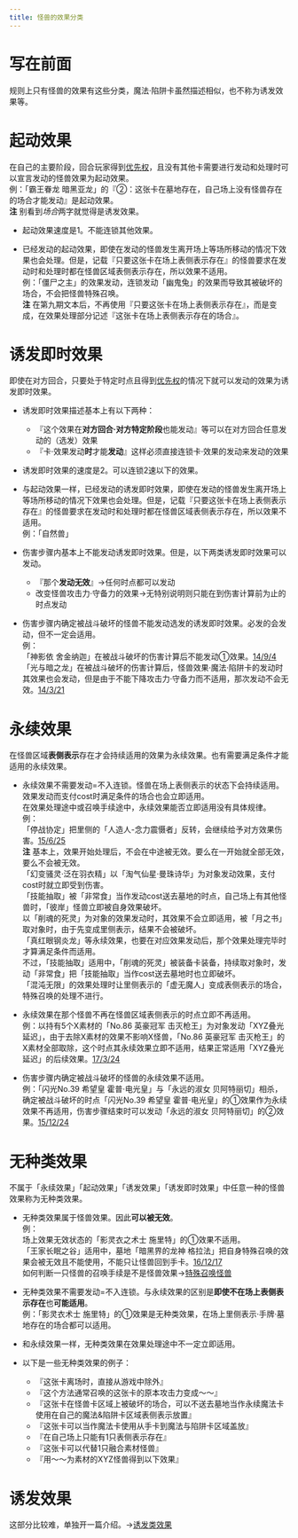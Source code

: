 ```yaml
---
title: 怪兽的效果分类
---
```


# 写在前面

规则上只有怪兽的效果有这些分类，魔法·陷阱卡虽然描述相似，也不称为诱发效果等。  

# 起动效果

在自己的主要阶段，回合玩家得到[优先权](../c02/优先权.rst)，且没有其他卡需要进行发动和处理时可以宣言发动的怪兽效果为起动效果。    
例：「霸王眷龙 暗黑亚龙」的『②：这张卡在墓地存在，自己场上没有怪兽存在的场合才能发动』是起动效果。    
**注** 别看到*场合*两字就觉得是诱发效果。  

- 起动效果速度是1。不能连锁其他效果。  

- 已经发动的起动效果，即使在发动的怪兽发生离开场上等场所移动的情况下效果也会处理。但是，记载『只要这张卡在场上表侧表示存在』的怪兽要求在发动时和处理时都在怪兽区域表侧表示存在，所以效果不适用。    
例：「僵尸之主」的效果发动，连锁发动「幽鬼兔」的效果而导致其被破坏的场合，不会把怪兽特殊召唤。    
**注** 在第九期文本后，不再使用『只要这张卡在场上表侧表示存在』，而是变成，在效果处理部分记述『这张卡在场上表侧表示存在的场合』。  

# 诱发即时效果

即使在对方回合，只要处于特定时点且得到[优先权](http://www.jianshu.com/p/b6162ccd3cb2)的情况下就可以发动的效果为诱发即时效果。  

- 诱发即时效果描述基本上有以下两种：    
    - 『这个效果在**对方回合·对方特定阶段**也能发动』等可以在对方回合任意发动的（选发）效果  
    - 『卡·效果发动**时**才能**发动**』这样必须直接连锁卡·效果的发动来发动的效果  

- 诱发即时效果的速度是2。可以连锁2速以下的效果。  

- 与起动效果一样，已经发动的诱发即时效果，即使在发动的怪兽发生离开场上等场所移动的情况下效果也会处理。但是，记载『只要这张卡在场上表侧表示存在』的怪兽要求在发动时和处理时都在怪兽区域表侧表示存在，所以效果不适用。  
例：「自然兽」  

- 伤害步骤内基本上不能发动诱发即时效果。但是，以下两类诱发即时效果可以发动。    
    - 『那个**发动无效**』→任何时点都可以发动  
    - 改变怪兽攻击力·守备力的效果→无特别说明则只能在到伤害计算前为止的时点发动  

- 伤害步骤内确定被战斗破坏的怪兽不能发动选发的诱发即时效果。必发的会发动，但不一定会适用。    
例：    
「神影依 舍金纳迦」在被战斗破坏的伤害计算后不能发动①效果。[14/9/4](http://www.db.yugioh-card.com/yugiohdb/faq_search.action?ope=5&fid=13562&keyword=&tag=-1)    
「光与暗之龙」在被战斗破坏的伤害计算后，怪兽效果·魔法·陷阱卡的发动时其效果也会发动，但是由于不能下降攻击力·守备力而不适用，那次发动不会无效。[14/3/21](http://www.db.yugioh-card.com/yugiohdb/faq_search.action?ope=5&fid=12735)  

# 永续效果

在怪兽区域**表侧表示**存在才会持续适用的效果为永续效果。也有需要满足条件才能适用的永续效果。  

- 永续效果不需要发动=不入连锁。怪兽在场上表侧表示的状态下会持续适用。    
效果发动而支付cost时满足条件的场合也会立即适用。    
在效果处理途中或召唤手续途中，永续效果能否立即适用没有具体规律。    
例：    
「停战协定」把里侧的「人造人-念力震慑者」反转，会继续给予对方效果伤害。[15/6/25](http://www.db.yugioh-card.com/yugiohdb/faq_search.action?ope=5&fid=10072&keyword=&tag=-1)    
**注** 基本上，效果开始处理后，不会在中途被无效。要么在一开始就全部无效，要么不会被无效。    
「幻变骚灵·泛在羽衣精」以「淘气仙星·曼珠诗华」为对象发动效果，支付cost时就立即受到伤害。    
「技能抽取」被「非常食」当作发动cost送去墓地的时点，自己场上有其他怪兽时，「彼岸」怪兽立即被自身效果破坏。    
以「削魂的死灵」为对象的效果发动时，其效果不会立即适用，被「月之书」取对象时，由于先变成里侧表示，结果不会被破坏。    
「真红眼钢炎龙」等永续效果，也要在对应效果发动后，那个效果处理完毕时才算满足条件而适用。    
不过，「技能抽取」适用中，「削魂的死灵」被装备卡装备，持续取对象时，发动「非常食」把「技能抽取」当作cost送去墓地时也立即破坏。    
「混沌无限」的效果处理时让里侧表示的「虚无魔人」变成表侧表示的场合，特殊召唤的处理不进行。    

- 永续效果在那个怪兽不再在怪兽区域表侧表示的时点立即不再适用。    
例：以持有5个X素材的「No.86 英豪冠军 击灭枪王」为对象发动「XYZ叠光延迟」，由于去除X素材的效果不影响X怪兽，「No.86 英豪冠军 击灭枪王」的X素材全部取除，这个时点其永续效果立即不适用，结果正常适用「XYZ叠光延迟」的后续效果。[17/3/24](https://www.db.yugioh-card.com/yugiohdb/faq_search.action?ope=5&fid=6890&keyword=&tag=-1)  

- 伤害步骤内确定被战斗破坏的怪兽的永续效果不适用。    
例：「闪光No.39 希望皇 霍普·电光皇」与「永远的淑女 贝阿特丽切」相杀，确定被战斗破坏的时点「闪光No.39 希望皇 霍普·电光皇」的①效果作为永续效果不再适用，伤害步骤结束时可以发动「永远的淑女 贝阿特丽切」的②效果。[15/12/24](http://www.db.yugioh-card.com/yugiohdb/faq_search.action?ope=5&fid=8328&keyword=&tag=-1)  

# 无种类效果

不属于「永续效果」「起动效果」「诱发效果」「诱发即时效果」中任意一种的怪兽效果称为无种类效果。  

- 无种类效果属于怪兽效果。因此**可以被无效**。    
例：    
场上效果无效状态的「影灵衣之术士 施里特」的①效果不适用。    
「王家长眠之谷」适用中，墓地「暗黑界的龙神 格拉法」把自身特殊召唤的效果会被无效且不能使用，不能只让怪兽回到手卡。[16/12/17](http://www.db.yugioh-card.com/yugiohdb/faq_search.action?ope=5&fid=20408&keyword=&tag=-1)    
如何判断一只怪兽的召唤手续是不是怪兽效果→[特殊召唤怪兽](http://www.jianshu.com/p/957edee38f14)  

- 无种类效果不需要发动=不入连锁。与永续效果的区别是**即使不在场上表侧表示存在**也**可能适用**。    
例：「影灵衣术士 施里特」的①效果是无种类效果，在场上里侧表示·手牌·墓地存在的场合都可以适用。  

- 和永续效果一样，无种类效果在效果处理途中不一定立即适用。  

- 以下是一些无种类效果的例子：    
  - 『这张卡离场时，直接从游戏中除外』  
  - 『这个方法通常召唤的这张卡的原本攻击力变成～～』  
  - 『这张卡在怪兽卡区域上被破坏的场合，可以不送去墓地当作永续魔法卡使用在自己的魔法&陷阱卡区域表侧表示放置』  
  - 『这张卡可以当作魔法卡使用从手卡到魔法与陷阱卡区域盖放』  
  - 『在自己场上只能有1只表侧表示存在』  
  - 『这张卡可以代替1只融合素材怪兽』  
  - 『用～～为素材的XYZ怪兽得到以下效果』  

# 诱发效果

这部分比较难，单独开一篇介绍。→[诱发类效果](http://www.jianshu.com/p/a567dd31e21a)  
